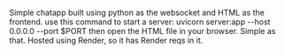 Simple chatapp built using python as the websocket and HTML as the frontend. 
use this command to start a server: uvicorn server:app --host 0.0.0.0 --port $PORT
then open the HTML file in your browser.
Simple as that.
Hosted using Render, so it has Render reqs in it.
